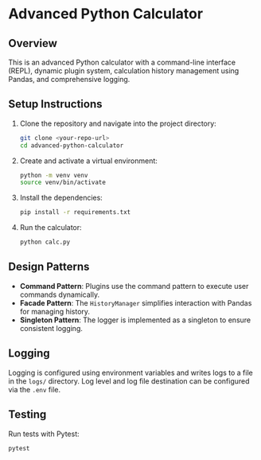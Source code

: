 # Advanced Python Calculator

## Overview
This is an advanced Python calculator with a command-line interface (REPL), dynamic plugin system, calculation history management using Pandas, and comprehensive logging.

## Setup Instructions
1. Clone the repository and navigate into the project directory:
    ```bash
    git clone <your-repo-url>
    cd advanced-python-calculator
    ```

2. Create and activate a virtual environment:
    ```bash
    python -m venv venv
    source venv/bin/activate
    ```

3. Install the dependencies:
    ```bash
    pip install -r requirements.txt
    ```

4. Run the calculator:
    ```bash
    python calc.py
    ```

## Design Patterns
- **Command Pattern**: Plugins use the command pattern to execute user commands dynamically.
- **Facade Pattern**: The `HistoryManager` simplifies interaction with Pandas for managing history.
- **Singleton Pattern**: The logger is implemented as a singleton to ensure consistent logging.

## Logging
Logging is configured using environment variables and writes logs to a file in the `logs/` directory. Log level and log file destination can be configured via the `.env` file.

## Testing
Run tests with Pytest:
```bash
pytest
